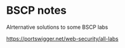 # BSCP notes

Alrternative solutions to some BSCP labs

https://portswigger.net/web-security/all-labs
